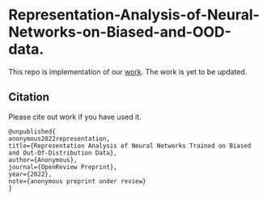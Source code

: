 # Representation-Analysis-of-Neural-Networks-on-Biased-and-OOD-data.

This repo is implementation of our [work](https://openreview.net/forum?id=BBSg-Wbsxfq). The work is yet to be updated.


## Citation 
Please cite out work if you have used it.

```
@unpublished{        
anonymous2022representation,        
title={Representation Analysis of Neural Networks Trained on Biased and Out-Of-Distribution Data},        
author={Anonymous},        
journal={OpenReview Preprint},        
year={2022},        
note={anonymous preprint under review}    
}

```
